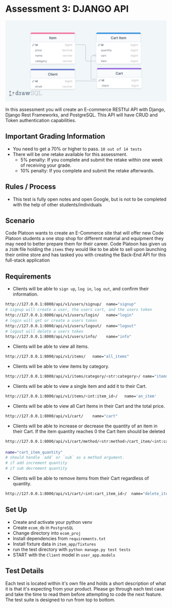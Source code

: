 # Assessment 3: DJANGO API

![Alt Text](./resources/ecom.png)

In this assessment you will create an E-commerce RESTful API with Django, Django Rest Frameworks, and PostgreSQL. This API will have CRUD and Token authentication capabilities.

## Important Grading Information

- You need to get a 70% or higher to pass. `10 out of 14 tests`
- There will be one retake available for this assessment.
  - 5% penalty: If you complete and submit the retake within one week of receiving your grade.
  - 10% penalty: If you complete and submit the retake afterwards.

## Rules / Process

- This test is fully open notes and open Google, but is not to be completed with the help of other students/individuals

## Scenario

Code Platoon wants to create an E-Commerce site that will offer new Code Platoon students a one stop shop for different material and equipment they may need to better prepare them for their career. Code Platoon has given us a `JSON` file holding the `items` they would like to be able to sell upon launching their online store and has tasked you with creating the Back-End API for this full-stack application

## Requirements

- Clients will be able to `sign up`, `log in`, `log out`, and confirm their information.

```bash
http://127.0.0.1:8000/api/v1/users/signup/  name="signup"
# signup will create a user, the users cart, and the users token
http://127.0.0.1:8000/api/v1/users/login/   name="login"
# login will get or create a users token
http://127.0.0.1:8000/api/v1/users/logout/  name="logout"
# logout will delete a users token
http://127.0.0.1:8000/api/v1/users/info/    name="info"
```

- Clients will be able to view all items.

```bash
http://127.0.0.1:8000/api/v1/items/   name="all_items"
```

- Clients will be able to view items by category.

```bash
http://127.0.0.1:8000/api/v1/items/category/<str:category>/ name="items_by_category"
```

- Clients will be able to view a single item and add it to their Cart.

```bash
http://127.0.0.1:8000/api/v1/items/<int:item_id>/   name='an_item'
```

- Clients will be able to view all Cart Items in their Cart and the total price.

```bash
http://127.0.0.1:8000/api/v1/cart/    name="cart"
```

- Clients will be able to increase or decrease the quantity of an item in their Cart. If the item quantity reaches 0 the Cart Item should be deleted

```bash
http://127.0.0.1:8000/api/v1/cart/method/<str:method>/cart_item/<int:cart_item_id>/

name="cart_item_quantity"
# should handle `add` or `sub` as a method argument. 
# if add increment quantity
# if sub decrement quantity  
```

- Clients will be able to remove items from their Cart regardless of quantity.

```bash
http://127.0.0.1:8000/api/v1/cart/<int:cart_item_id>/  name="delete_item"
```

## Set Up

- Create and activate your python venv
- Create `ecom_db` in `PostgreSQL`
- Change directory into `ecom_proj`
- Install dependencies from `requirements.txt`
- Install fixture data in `item_app/fixtures`
- run the test directory with `python manage.py test tests`
- START with the `Client` model in `user_app.models`

## Test Details

Each test is located within it's own file and holds a short description of what it is that it's expecting from your product. Please go through each test case and take the time to read them before attempting to code the next feature. The test suite is designed to run from top to bottom.
